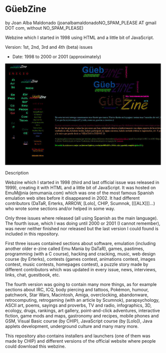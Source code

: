 GüebZine 
========= 
by Joan Alba Maldonado (joanalbamaldonadoNO_SPAM_PLEASE AT gmail DOT com, without NO_SPAM_PLEASE)

Webzine which I started in 1998 using HTML and a little bit of JavaScript.

Version: 1st, 2nd, 3rd and 4th (beta) issues 
- Date: 1998 to 2000 or 2001 (approximately)


![ScreenShot](screenshot.jpg)


Description

Webzine which I started in 1998 (third and last official issue was released in 1999), creating it with HTML and a little bit of JavaScript. It was hosted on EmuM@nia (emumania.com) which was one of the most famous Spanish emulation web sites before it disappeared in 2002. It had different contributors (DaTaR, Erterks, ARROW, [Lolo], CHIP, Scumnok, [[[ALX]]]...) who wrote some sections and/or helped in some way.

Only three issues where released (all using Spanish as the main language). The fourth issue, which I was doing until 2000 or 2001 (I cannot remember), was never neither finished nor released but the last version I could found is included in this repository.

First three issues contained sections about software, emulation (including another older e-zine called Emu Mania by DaTaR), games, pastimes, programming (with a C course), hacking and cracking, music, web design course (by Erterks), contests (games contest, animations contest, images contest, music contests, homepages contest), a puzzle story made by different contributors which was updated in every issue, news, interviews, links, chat, guestbook, etc.

The fourth version was going to contain many more things, as for example sections about IRC, ICQ, body piercing and tattoos, Pokémon, humour, patchwork, Star Wars, Macintosh, Amiga, overclocking, abandonware, retrocomputing, retrogaming (with an article by Scumnok), parapsychology, ASCII art, poems, sayings and proverbs, TV and radio, infographics, 3D, ecology, drugs, rankings, art gallery, point-and-click adventures, interactive fiction, game mods and maps, gastronomy and recipes, mobile phones and GSM, Visual Basic course (by CHIP), JavaScript course (by [Lolo]), Java applets development, underground culture and many many more.

This repository also contains installers and launchers (one of them was made by CHIP) and different versions of the official website where people could download this webzine.
